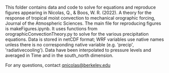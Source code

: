 This folder contains data and code to solve for equations and reproduce figures appearing in Nicolas, Q., & Boos, W. R. (2022). A theory for the response of tropical moist convection to mechanical orographic forcing, Journal of the Atmospheric Sciences. 
The main file for reproducing figures is makeFigures.ipynb. It uses functions from orographicConvectionTheory.py to solve for the various precipitation equations.
Data is stored in netCDF format; WRF variables use native names unless there is no corresponding native variable (e.g. 'precip', 'radiativecooling'). Data have been interpolated to pressure levels and averaged in Time and in the south_north dimension. 

For any questions, contact qnicolas@berkeley.edu 
